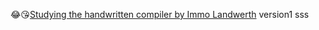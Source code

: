 😂😘[Studying the handwritten compiler by Immo Landwerth](https://github.com/terrajobst/minsk)
version1
sss 